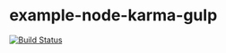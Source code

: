 # example-node-karma-gulp 

[![Build Status](https://travis-ci.org/roblayton/example-node-karma-gulp.svg?branch=master)](https://travis-ci.org/roblayton/example-node-karma-gulp)
